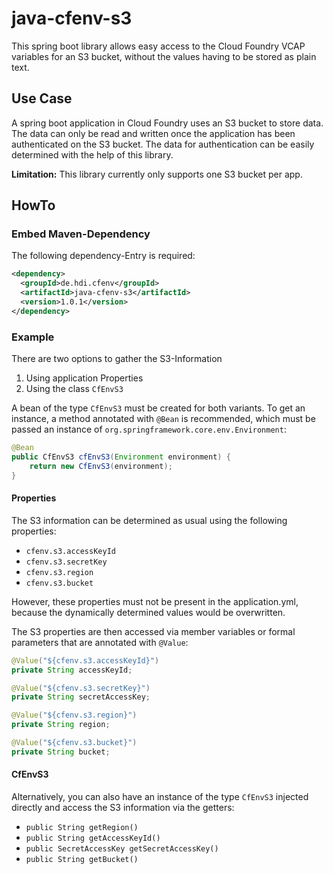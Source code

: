 # java-cfenv-s3

This spring boot library allows easy access to the Cloud Foundry VCAP variables for an S3 bucket, without the values having to be stored as plain text.

## Use Case

A spring boot application in Cloud Foundry uses an S3 bucket to store data. The data can only be read and written once the application has been authenticated on the S3 bucket. The data for authentication can be easily determined with the help of this library.

**Limitation:** This library currently only supports one S3 bucket per app.

## HowTo

### Embed Maven-Dependency

The following dependency-Entry is required:

```xml
<dependency>
  <groupId>de.hdi.cfenv</groupId>
  <artifactId>java-cfenv-s3</artifactId>
  <version>1.0.1</version>
</dependency>
```

### Example

There are two options to gather the S3-Information

1. Using application Properties
2. Using the class ```CfEnvS3```

A bean of the type ```CfEnvS3``` must be created for both variants. To get an instance, a method annotated with ```@Bean``` is recommended, which must be passed an instance of ```org.springframework.core.env.Environment```:

```java
@Bean
public CfEnvS3 cfEnvS3(Environment environment) {
	return new CfEnvS3(environment);
}
```

#### Properties

The S3 information can be determined as usual using the following properties:

- ```cfenv.s3.accessKeyId```
- ```cfenv.s3.secretKey```
- ```cfenv.s3.region```
- ```cfenv.s3.bucket```

However, these properties must not be present in the application.yml, because the dynamically determined values ​​would be overwritten.

The S3 properties are then accessed via member variables or formal parameters that are annotated with ```@Value```:

```java
@Value("${cfenv.s3.accessKeyId}")
private String accessKeyId;

@Value("${cfenv.s3.secretKey}")
private String secretAccessKey;

@Value("${cfenv.s3.region}")
private String region;

@Value("${cfenv.s3.bucket}")
private String bucket;
```

#### CfEnvS3

Alternatively, you can also have an instance of the type ```CfEnvS3``` injected directly and access the S3 information via the getters:

- ```public String getRegion()```
- ```public String getAccessKeyId()```
- ```public SecretAccessKey getSecretAccessKey()```
- ```public String getBucket()```